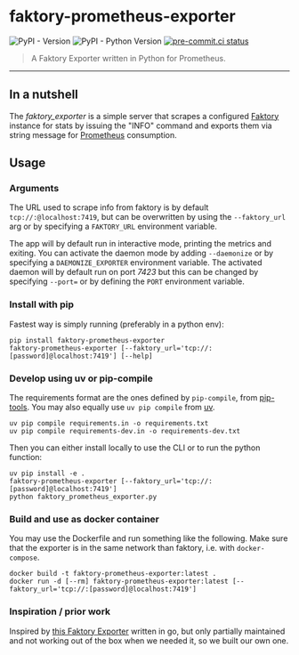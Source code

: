 # faktory-prometheus-exporter

![PyPI - Version](https://img.shields.io/pypi/v/faktory-prometheus-exporter)
![PyPI - Python Version](https://img.shields.io/pypi/pyversions/faktory-prometheus-exporter)
[![pre-commit.ci status](https://results.pre-commit.ci/badge/github/prospect-server/faktory-prometheus-exporter/main.svg)](https://results.pre-commit.ci/latest/github/prospect-server/faktory-prometheus-exporter/main)


> A Faktory Exporter written in Python for Prometheus.

---

## In a nutshell

The *faktory_exporter* is a simple server that scrapes a configured
[Faktory](https://github.com/contribsys/faktory)
instance for stats by issuing the "INFO" command and exports them via string message
for [Prometheus](https://prometheus.io/docs/introduction/overview/) consumption.

## Usage

### Arguments

The URL used to scrape info from faktory is by default `tcp://:@localhost:7419`, but
can be overwritten by using the `--faktory_url` arg or by specifying a `FAKTORY_URL`
environment variable.

The app will by default run in interactive mode, printing the metrics and exiting. You
can activate the daemon mode by adding `--daemonize` or by specifying a 
`DAEMONIZE_EXPORTER` environment variable. The activated daemon will by default run on
port *7423* but this can be changed by specifying `--port=` or by defining the `PORT`
environment variable.

### Install with pip

Fastest way is simply running (preferably in a python env):
```
pip install faktory-prometheus-exporter
faktory-prometheus-exporter [--faktory_url='tcp://:[password]@localhost:7419'] [--help]
```

### Develop using uv or pip-compile

The requirements format are the ones defined by `pip-compile`, from
[pip-tools](https://github.com/jazzband/pip-tools).
You may also equally use `uv pip compile` from [uv](https://github.com/astral-sh/uv).

```
uv pip compile requirements.in -o requirements.txt
uv pip compile requirements-dev.in -o requirements-dev.txt
```

Then you can either install locally to use the CLI or to run the python function:

```
uv pip install -e .
faktory-prometheus-exporter [--faktory_url='tcp://:[password]@localhost:7419']
python faktory_prometheus_exporter.py
```

### Build and use as docker container

You may use the Dockerfile and run something like the following. Make sure that the
exporter is in the same network than faktory, i.e. with `docker-compose`.

```
docker build -t faktory-prometheus-exporter:latest .
docker run -d [--rm] faktory-prometheus-exporter:latest [--faktory_url='tcp://:[password]@localhost:7419']
```

### Inspiration / prior work

Inspired by [this Faktory Exporter](https://github.com/lukasmalkmus/faktory_exporter/)
written in go, but only partially maintained and not working out of the box when we
needed it, so we built our own one.
